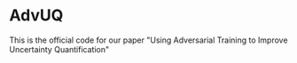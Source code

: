 # AdvUQ
This is the official code for our paper "Using Adversarial Training to Improve Uncertainty Quantification" 
